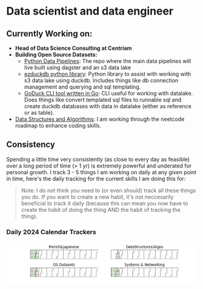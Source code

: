 # Data scientist and data engineer

## Currently Working on:

+ **Head of Data Science Consulting at Centriam**
+ **Building Open Source Datasets:**
    + [Python Data Pipelines](https://github.com/codenym/datapipelines):  The repo where the main data pipelines will live built using dagster and an s3 data lake
    + [ezduckdb python library](https://codenym.github.io/ezduckdb/):  Python library to assist with working with s3 data lake using duckdb.  Includes things like db connection management and querying and sql templating.
    + [GoDuck CLI tool written in Go](https://github.com/Codenym/GoDuck):  CLI useful for working with datalake.  Does things like convert templated sql files to runnable sql and create duckdb databases with data in datalake (either as reference or as table).
+ [Data Structures and Algorithms](https://isaac-flath.github.io/DataStructuresAlgorithms/):  I am working through the neetcode roadmap to enhance coding skills.

## Consistency

Spending a little time very consistently (as close to every day as feasible) over a long period of time (> 1 yr) is extremely powerful and underated for personal growth.  I track 3 - 5 things I am working on daily at any given point in time, here's the daily tracking for the current skills I am doing this for:

>Note: I do not think you need to (or even should) track all these things you do.  If you want to create a new habit, it's not neccesarily beneficial to track it daily (because this can mean you now have to create the habit of doing the thing AND the habit of tracking the thing).

### Daily 2024 Calendar Trackers

![](2024.png)
